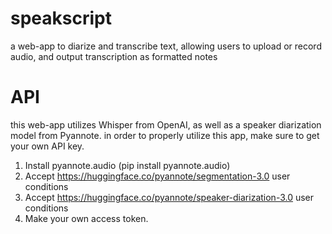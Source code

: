 # speakscript
a web-app to diarize and transcribe text, allowing users to upload or record audio, and output transcription as formatted notes

# API
this web-app utilizes Whisper from OpenAI, as well as a speaker diarization model from Pyannote. 
in order to properly utilize this app, make sure to get your own API key.
1. Install pyannote.audio (pip install pyannote.audio)
2. Accept https://huggingface.co/pyannote/segmentation-3.0 user conditions
3. Accept https://huggingface.co/pyannote/speaker-diarization-3.0 user conditions
4. Make your own access token.
